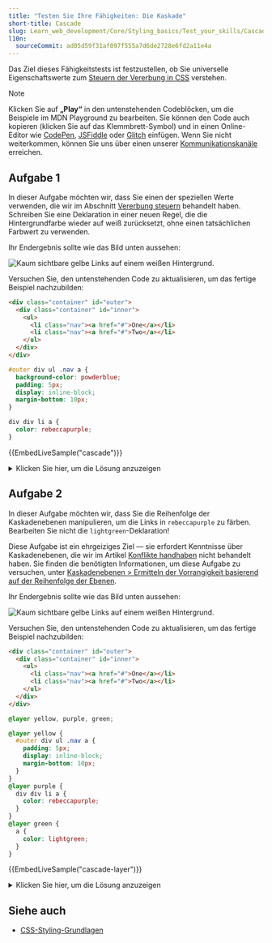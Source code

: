 ```yaml
---
title: "Testen Sie Ihre Fähigkeiten: Die Kaskade"
short-title: Cascade
slug: Learn_web_development/Core/Styling_basics/Test_your_skills/Cascade
l10n:
  sourceCommit: ad05d59f31af097f555a7d6de2728e6fd2a11e4a
---
```


Das Ziel dieses Fähigkeitstests ist festzustellen, ob Sie universelle Eigenschaftswerte zum [Steuern der Vererbung in CSS](/de/docs/Learn_web_development/Core/Styling_basics/Handling_conflicts) verstehen.

> [!NOTE]
> Klicken Sie auf **„Play“** in den untenstehenden Codeblöcken, um die Beispiele im MDN Playground zu bearbeiten.
> Sie können den Code auch kopieren (klicken Sie auf das Klemmbrett-Symbol) und in einen Online-Editor wie [CodePen](https://codepen.io/), [JSFiddle](https://jsfiddle.net/) oder [Glitch](https://glitch.com/) einfügen.
> Wenn Sie nicht weiterkommen, können Sie uns über einen unserer [Kommunikationskanäle](/de/docs/MDN/Community/Communication_channels) erreichen.

## Aufgabe 1

In dieser Aufgabe möchten wir, dass Sie einen der speziellen Werte verwenden, die wir im Abschnitt [Vererbung steuern](/de/docs/Learn_web_development/Core/Styling_basics/Handling_conflicts#controlling_inheritance) behandelt haben. Schreiben Sie eine Deklaration in einer neuen Regel, die die Hintergrundfarbe wieder auf weiß zurücksetzt, ohne einen tatsächlichen Farbwert zu verwenden.

Ihr Endergebnis sollte wie das Bild unten aussehen:

![Kaum sichtbare gelbe Links auf einem weißen Hintergrund.](mdn-cascade.png)

Versuchen Sie, den untenstehenden Code zu aktualisieren, um das fertige Beispiel nachzubilden:

```html live-sample___cascade
<div class="container" id="outer">
  <div class="container" id="inner">
    <ul>
      <li class="nav"><a href="#">One</a></li>
      <li class="nav"><a href="#">Two</a></li>
    </ul>
  </div>
</div>
```

```css live-sample___cascade
#outer div ul .nav a {
  background-color: powderblue;
  padding: 5px;
  display: inline-block;
  margin-bottom: 10px;
}

div div li a {
  color: rebeccapurple;
}
```

{{EmbedLiveSample("cascade")}}

<details>
<summary>Klicken Sie hier, um die Lösung anzuzeigen</summary>

Eine mögliche Lösung ist wie folgt:

```css
#outer #inner a {
  background-color: initial;
}
```

Es gibt zwei Dinge, die Sie in dieser Aufgabe tun müssen. Erstens, schreiben Sie einen Selektor für das `a`-Element, das spezifischer ist als der Selektor, der den Hintergrund in Puderblau ändert. In dieser Lösung wird dies durch die Verwendung des `id`-Selectors erreicht, der eine sehr hohe Spezifität hat.

Dann müssen Sie sich daran erinnern, dass es spezielle Schlüsselwortwerte für alle Eigenschaften gibt. In diesem Fall wird durch die Verwendung von `inherit` die Hintergrundfarbe wieder auf die gleiche wie das Elternelement gesetzt.

</details>

## Aufgabe 2

In dieser Aufgabe möchten wir, dass Sie die Reihenfolge der Kaskadenebenen manipulieren, um die Links in `rebeccapurple` zu färben. Bearbeiten Sie nicht die `lightgreen`-Deklaration!

Diese Aufgabe ist ein ehrgeiziges Ziel — sie erfordert Kenntnisse über Kaskadenebenen, die wir im Artikel [Konflikte handhaben](/de/docs/Learn_web_development/Core/Styling_basics/Handling_conflicts) nicht behandelt haben. Sie finden die benötigten Informationen, um diese Aufgabe zu versuchen, unter [Kaskadenebenen > Ermitteln der Vorrangigkeit basierend auf der Reihenfolge der Ebenen](/de/docs/Learn_web_development/Core/Styling_basics/Cascade_layers#determining_the_precedence_based_on_the_order_of_layers).

Ihr Endergebnis sollte wie das Bild unten aussehen:

![Kaum sichtbare gelbe Links auf einem weißen Hintergrund.](mdn-cascade.png)

Versuchen Sie, den untenstehenden Code zu aktualisieren, um das fertige Beispiel nachzubilden:

```html live-sample___cascade-layer
<div class="container" id="outer">
  <div class="container" id="inner">
    <ul>
      <li class="nav"><a href="#">One</a></li>
      <li class="nav"><a href="#">Two</a></li>
    </ul>
  </div>
</div>
```

```css live-sample___cascade-layer
@layer yellow, purple, green;

@layer yellow {
  #outer div ul .nav a {
    padding: 5px;
    display: inline-block;
    margin-bottom: 10px;
  }
}
@layer purple {
  div div li a {
    color: rebeccapurple;
  }
}
@layer green {
  a {
    color: lightgreen;
  }
}
```

{{EmbedLiveSample("cascade-layer")}}

<details>
<summary>Klicken Sie hier, um die Lösung anzuzeigen</summary>

Eine mögliche Lösung ist wie folgt:

```css
@layer yellow, green, purple;
```

In dieser Aufgabe müssen Sie die Reihenfolge des Vorrangs ändern, sodass die Deklaration für die gewünschte Farbe in der zuletzt deklarierten Ebene liegt, was diese Lösung zeigt.

Sie müssen sich daran erinnern, dass unlagerte normale Stile Vorrang vor gelagerten normalen Stilen haben. Aber wenn alle Stile innerhalb von Ebenen sind — wie im Fall dieser Aufgabe — haben Stile in später deklarierten Ebenen Vorrang vor Stilen, die in früheren Ebenen deklariert wurden. Das Verschieben der lila Ebene an das Ende bedeutet, dass sie Vorrang vor den grünen und gelben Ebenen hat.

</details>

## Siehe auch

- [CSS-Styling-Grundlagen](/de/docs/Learn_web_development/Core/Styling_basics)
